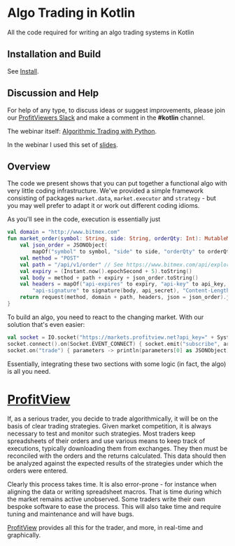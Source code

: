 # Algo Trading in Kotlin

All the code required for writing an algo trading systems in Kotlin

## Installation and Build

See [Install](install.md).

## Discussion and Help

For help of any type, to discuss ideas or suggest improvements, please join our 
[ProfitViewers Slack](https://join.slack.com/t/profitviewers/shared_invite/zt-o766kjdv-__ExKRxOR3s2HEaRVmtFLg) and 
make a comment in the **#kotlin** channel.

The webinar itself: [Algorithmic Trading with Python](https://www.crowdcast.io/e/kotlin_algo_trading).

In the webinar I used this set of [slides](https://docs.google.com/presentation/d/1x5niHnWBhFn39x99F67pWIpjpOglRQjour4-wDBg9JQ/edit?usp=sharing).

## Overview

The code we present shows that you can put together a functional algo with very little coding infrastructure.
We've provided a simple framework consisting of packages `market.data`, `market.executor` and `strategy` - but you may 
well prefer to adapt it or work out different coding idioms.

As you'll see in the code, execution is essentially just
```kotlin
val domain = "http://www.bitmex.com"
fun market_order(symbol: String, side: String, orderQty: Int): MutableMap<String, Any> {
    val json_order = JSONObject(
        mapOf("symbol" to symbol, "side" to side, "orderQty" to orderQty, "ordType" to "Market"))
    val method = "POST"
    val path = "/api/v1/order" // See https://www.bitmex.com/api/explorer/#!/Order/Order_new
    val expiry = (Instant.now().epochSecond + 5).toString()
    val body = method + path + expiry + json_order.toString()
    val headers = mapOf("api-expires" to expiry, "api-key" to api_key,
        "api-signature" to signature(body, api_secret), "Content-Length" to body.length.toString())
    return request(method, domain + path, headers, json = json_order).jsonObject.toMap()
}
```
To build an algo, you need to react to the changing market.  With our solution that's even easier:
```kotlin
val socket = IO.socket("https://markets.profitview.net?api_key=" + System.getenv("profitview_api_key"))
socket.connect().on(Socket.EVENT_CONNECT) { socket.emit("subscribe", arrayOf("trade:bitmex:XBTUSD"))}
socket.on("trade") { parameters -> println(parameters[0] as JSONObject) } // replace the println() with an algo
```
Essentially, integrating these two sections with some logic (in fact, the algo) is all you need.

# [ProfitView](https://profitview.net)

If, as a serious trader, you decide to trade algorithmically, it will be on the basis of clear trading strategies.
Given market competition, it is always necessary to test and monitor such strategies.  Most traders keep spreadsheets 
of their orders and use various means to keep track of executions, typically downloading them from exchanges.  They then 
must be reconciled with the orders and the returns calculated.  This data should then be analyzed against the 
expected results of the strategies under which the orders were entered.

Clearly this process takes time.  It is also error-prone - for instance when aligning the data or writing spreadsheet 
macros.  That is time during which the market remains active unobserved.  Some traders write their own bespoke software
to ease the process.  This will also take time and require tuning and maintenance and will have bugs.

[ProfitView](https://profitview.net) provides all this for the trader, and more, in real-time and graphically.
